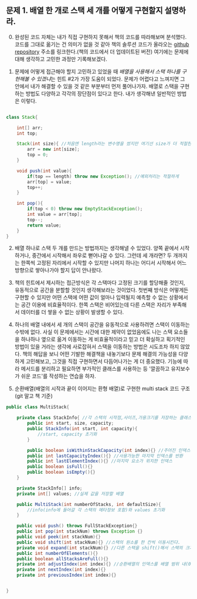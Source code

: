 ## 문제 1. 배열 한 개로 스택 세 개를 어떻게 구현할지 설명하라.


0. 완성된 코드 자체는 내가 직접 구현하지 못해서 책의 코드를 따라해보며 분석했다. 코드를 그대로 옮기는 건 의미가 없을 것 같아 책의 솔루션 코드가 올라오는 [github repository](https://github.com/careercup/CtCI-6th-Edition/tree/master/Java/Ch%2003.%20Stacks%20and%20Queues/Q3_01_Three_in_One) 주소를 링크한다.(책의 코드에서 더 업데이트된 버전) 여기에는 문제에 대해 생각하고 고민한 과정만 기록해보겠다.


1. 문제에 어떻게 접근해야 할지 고민하고 있었을 때 *배열을 사용해서 스택 하나를 구현해볼 수 있겠냐*는 힌트 #2가 가장 도움이 되었다. 문제가 어렵다고 느껴지면 그 안에서 내가 해결할 수 있을 것 같은 부분부터 먼저 풀어나가자. 배열로 스택을 구현하는 방법도 다양하고 각각의 장단점이 있다고 한다. 내가 생각해낸 일반적인 방법은 이렇다.

```java

class Stack{

    int[] arr;
    int top;

    Stack(int size){ //처음엔 length라는 변수명을 썼지만 여기선 size가 더 적절한 것 같다.
        arr = new int[size];
        top = 0;
    }

    void push(int value){
        if(top == length) throw new Exception(); //예외처리는 적절하게
        arr[top] = value;
        top++;
    }

    int pop(){
        if(top < 0) throw new EmptyStackException();
        int value = arr[top];
        top--;
        return value;
    }
}
```

2. 배열 하나로 스택 두 개를 만드는 방법까지는 생각해낼 수 있었다. 양쪽 끝에서 시작하거나, 중간에서 시작해서 좌우로 뻗어나갈 수 있다. 그런데 세 개라면? 두 개까지는 한쪽씩 고정된 자리에서 시작할 수 있지만 나머지 하나는 어디서 시작해서 어느 방향으로 쌓아나가야 할지 답이 안나왔다. 


3. 책의 힌트에서 제시하는 접근방식은 각 스택마다 고정된 크기를 할당해줄 것인지, 유동적으로 공간을 분할할 것인지 생각해보라는 것이었다. 첫번째 방식은 어떻게든 구현할 수 있지만 어떤 스택에 어떤 값이 얼마나 입력될지 예측할 수 없는 상황에서는 공간 이용에 비효율적이다. 한쪽 스택은 비어있는데 다른 스택은 자리가 부족해서 데이터를 더 쌓을 수 없는 상황이 발생할 수 있다.


4. 하나의 배열 내에서 세 개의 스택이 공간을 유동적으로 사용하려면 스택이 이동하는 수밖에 없다. 사실 이 문제에서는 시간에 대한 제약이 없었음에도 나는 스택 요소들을 하나하나 옆으로 옮겨 이동하는 게 비효율적이라고 믿고 더 확실하고 획기적인 방법이 있을 거라는 생각에 사로잡혀서 스택을 이동하는 방법은 시도조차 하지 않았다. 책의 해답을 보니 어떤 기발한 해결책을 내놓기보다 문제 해결의 가능성을 다양하게 고민해보고, 그것을 직접 구현하면서 다듬어나가는 게 더 중요했다. 기능에 따라 메서드를 분리하고 필요하면 부가적인 클래스를 사용하는 등 '깔끔하고 유지보수가 쉬운 코드'를 작성하는 연습을 하자.


5. 순환배열(배열의 시작과 끝이 이어지는 환형 배열)로 구현한 multi stack 코드 구조 (git 말고 책 기준)

```java
public class MultiStack{

    private class StackInfo{ //각 스택의 시작점,사이즈,가용크기를 저장하는 클래스
        public int start, size, capacity;
        public StackInfo(int start, int capacity){
            //start, capacity 초기화
        }

        public boolean isWithinStackCapacity(int index){} //주어진 인덱스가 해당 스택 내에 존재하는지 확인
        public int lastCapacityIndex(){} //사용가능한 마지막 인덱스를 반환
        public int lastElementIndex(){} //마지막 요소가 위치한 인덱스
        public boolean isFull(){}
        public boolean isEmpty(){}
    }

    private StackInfo[] info;
    private int[] values; //실제 값을 저장할 배열

    public MultiStack(int numberOfStacks, int defaultSize){
        //info(info에 들어갈 각 스택의 메타정보 포함)와 values 초기화
    }

    public void push() throws FullStackException{}
    public int pop(int stackNum) throws Exception {}
    public void peek(int stackNum){}
    public void shift(int stackNum){} //스택의 원소를 한 칸씩 이동시킨다.
    private void expand(int stackNum){} //다른 스택을 shift()해서 스택의 크기를 늘린다.
    public int numberOfElements(){} 
    public boolean allStacksAreFull(){}
    private int adjustIndex(int index){} //순환배열의 인덱스를 배열 범위 내(0~length-1)로 조정해준다.
    private int nextIndex(int index){}
    private int previousIndex(int index){}


}

